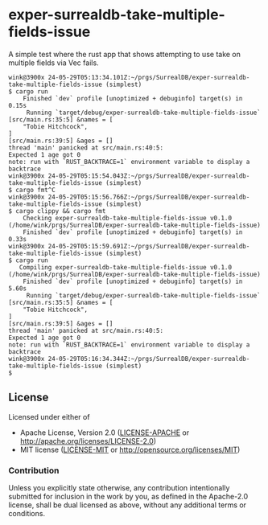 # exper-surrealdb-take-multiple-fields-issue

A simple test where the rust app that shows attempting to use take
on multiple fields via Vec<FieldType> fails.

```
wink@3900x 24-05-29T05:13:34.101Z:~/prgs/SurrealDB/exper-surrealdb-take-multiple-fields-issue (simplest)
$ cargo run
    Finished `dev` profile [unoptimized + debuginfo] target(s) in 0.15s
     Running `target/debug/exper-surrealdb-take-multiple-fields-issue`
[src/main.rs:35:5] &names = [
    "Tobie Hitchcock",
]
[src/main.rs:39:5] &ages = []
thread 'main' panicked at src/main.rs:40:5:
Expected 1 age got 0
note: run with `RUST_BACKTRACE=1` environment variable to display a backtrace
wink@3900x 24-05-29T05:15:54.043Z:~/prgs/SurrealDB/exper-surrealdb-take-multiple-fields-issue (simplest)
$ cargo fmt^C
wink@3900x 24-05-29T05:15:56.766Z:~/prgs/SurrealDB/exper-surrealdb-take-multiple-fields-issue (simplest)
$ cargo clippy && cargo fmt
    Checking exper-surrealdb-take-multiple-fields-issue v0.1.0 (/home/wink/prgs/SurrealDB/exper-surrealdb-take-multiple-fields-issue)
    Finished `dev` profile [unoptimized + debuginfo] target(s) in 0.33s
wink@3900x 24-05-29T05:15:59.691Z:~/prgs/SurrealDB/exper-surrealdb-take-multiple-fields-issue (simplest)
$ cargo run
   Compiling exper-surrealdb-take-multiple-fields-issue v0.1.0 (/home/wink/prgs/SurrealDB/exper-surrealdb-take-multiple-fields-issue)
    Finished `dev` profile [unoptimized + debuginfo] target(s) in 5.60s
     Running `target/debug/exper-surrealdb-take-multiple-fields-issue`
[src/main.rs:35:5] &names = [
    "Tobie Hitchcock",
]
[src/main.rs:39:5] &ages = []
thread 'main' panicked at src/main.rs:40:5:
Expected 1 age got 0
note: run with `RUST_BACKTRACE=1` environment variable to display a backtrace
wink@3900x 24-05-29T05:16:34.344Z:~/prgs/SurrealDB/exper-surrealdb-take-multiple-fields-issue (simplest)
$ 
```

## License

Licensed under either of

- Apache License, Version 2.0 ([LICENSE-APACHE](LICENSE-APACHE) or http://apache.org/licenses/LICENSE-2.0)
- MIT license ([LICENSE-MIT](LICENSE-MIT) or http://opensource.org/licenses/MIT)

### Contribution

Unless you explicitly state otherwise, any contribution intentionally submitted
for inclusion in the work by you, as defined in the Apache-2.0 license, shall
be dual licensed as above, without any additional terms or conditions.
